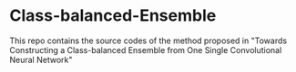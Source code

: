 # Class-balanced-Ensemble
This repo contains the source codes of the method proposed in "Towards Constructing a Class-balanced Ensemble from One Single Convolutional Neural Network"
